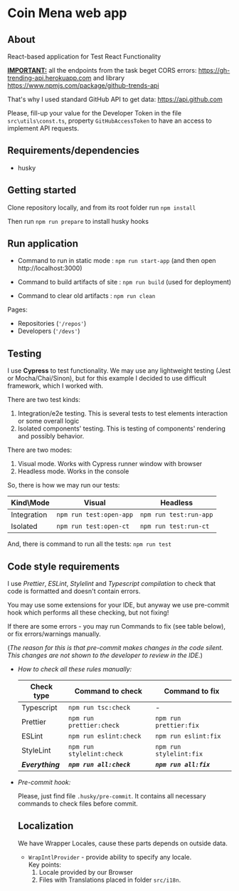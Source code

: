 # Coin Mena web app

## **About**

React-based application for Test React Functionality

<b><u>IMPORTANT:</u></b> all the endpoints from the task beget CORS errors: https://gh-trending-api.herokuapp.com and library https://www.npmjs.com/package/github-trends-api

That's why I used standard GitHub API to get data: https://api.github.com

Please, fill-up your value for the Developer Token in the file `src\utils\const.ts`, property `GitHubAccessToken` to have an access to implement API requests.

## **Requirements/dependencies**

- husky

## **Getting started**

Clone repository locally, and from its root folder run `npm install`

Then run `npm run prepare` to install husky hooks

## **Run application**

- Command to run in static mode       : `npm run start-app` (and then open http://localhost:3000)

- Command to build artifacts of site  : `npm run build` (used for deployment)

- Command to clear old artifacts      : `npm run clean`


Pages:
-   Repositories (`'/repos'`)
-   Developers (`'/devs'`)

## **Testing**

I use **Cypress** to test functionality. We may use any lightweight testing (Jest or Mocha/Chai/Sinon), but for this example I decided to use difficult framework, which I worked with.

There are two test kinds:

1. Integration/e2e testing. This is several tests to test elements interaction or some overall logic
1. Isolated components' testing. This is testing of components' rendering and possibly behavior.

There are two modes:

1. Visual mode. Works with Cypress runner window with browser
1. Headless mode. Works in the console

So, there is how we may run our tests:

| Kind\Mode               | Visual                       | Headless                    |
| ----------------------- | ---------------------------- | --------------------------- |
| Integration             | `npm run test:open-app`      | `npm run test:run-app`      |
| Isolated                | `npm run test:open-ct`       | `npm run test:run-ct`       |

And, there is command to run all the tests: `npm run test`

## **Code style requirements**

I use _Prettier_, _ESLint_, _Stylelint_ and _Typescript compilation_ to check that code is formatted and doesn't contain errors.

You may use some extensions for your IDE, but anyway we use pre-commit hook which performs all these checking, but not fixing!

If there are some errors - you may run Commands to fix (see table below), or fix errors/warnings manually.

(_The reason for this is that pre-commit makes changes in the code silent. This changes are not shown to the developer to review in the IDE._)


- *How to check all these rules manually:*

  | Check type        | Command to check          | Command to fix          |
    | -----------       | ----------------------    | ----------------------  |
  | Typescript        | `npm run tsc:check`       |  -                      |
  | Prettier          | `npm run prettier:check`  | `npm run prettier:fix`  |
  | ESLint            | `npm run eslint:check`    | `npm run eslint:fix`    |
  | StyleLint         | `npm run stylelint:check` | `npm run stylelint:fix` |
  | _**Everything**_  | _**`npm run all:check`**_ | _**`npm run all:fix`**_ |

- *Pre-commit hook:*

  Please, just find file `.husky/pre-commit`. It contains all necessary commands to check files before commit.

  ## **Localization**

  We have Wrapper Locales, cause these parts depends on outside data.

    - `WrapIntlProvider` - provide ability to specify any locale. <br/>
      Key points:
        1. Locale provided by our Browser
        1. Files with Translations placed in folder `src/i18n`.
